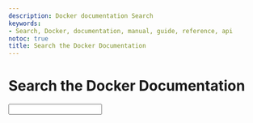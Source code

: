 ```yaml
---
description: Docker documentation Search
keywords:
- Search, Docker, documentation, manual, guide, reference, api
notoc: true
title: Search the Docker Documentation
---
```


# Search the Docker Documentation

<input type="text" id="search-box" name="q" />

<span class="ds-dropdown-menu ds-with-0" style="position: absolute; top: 100%; z-index: 100; left: 0px; right: auto; display: block;"><div class="algolia-autocomplete"> <div class="ds-dataset-0">
    <span class="ds-suggestions" style="display: block;">
      <div class="ds-suggestion">
        <div class="algolia-docsearch-suggestion algolia-docsearch-suggestion__main algolia-docsearch-suggestion__secondary " style="white-space: normal;" id="hits-container"></div>
      </div>
    </span>
  </div> </div> </span>
<div id="pagination-container"></div>


<link rel="stylesheet" type="text/css" href="//cdn.jsdelivr.net/instantsearch.js/1/instantsearch.min.css">
<link rel="stylesheet" type="text/css" href="//cdn.jsdelivr.net/docsearch.js/2/docsearch.min.css">
<script src="//cdn.jsdelivr.net/instantsearch.js/1/instantsearch.min.js"></script>
<script async src="/search.js"></script>
<style>
/* bring up the content divs so users can see the URL being suggested, and click on them  */
.algolia-autocomplete .algolia-docsearch-suggestion--content {
    z-index: 9999;
}
</style>
